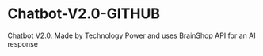 # Chatbot-V2.0-GITHUB
 Chatbot V2.0. Made by Technology Power and uses BrainShop API for an AI response
